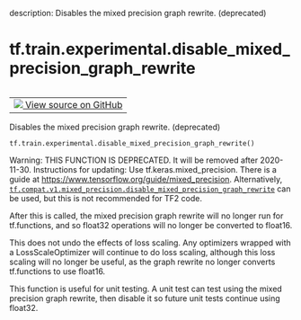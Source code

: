 description: Disables the mixed precision graph rewrite. (deprecated)

<div itemscope itemtype="http://developers.google.com/ReferenceObject">
<meta itemprop="name" content="tf.train.experimental.disable_mixed_precision_graph_rewrite" />
<meta itemprop="path" content="Stable" />
</div>

# tf.train.experimental.disable_mixed_precision_graph_rewrite

<!-- Insert buttons and diff -->

<table class="tfo-notebook-buttons tfo-api nocontent" align="left">
<td>
  <a target="_blank" href="https://github.com/tensorflow/tensorflow/blob/r2.4/tensorflow/python/training/experimental/mixed_precision.py#L361-L388">
    <img src="https://www.tensorflow.org/images/GitHub-Mark-32px.png" />
    View source on GitHub
  </a>
</td>
</table>



Disables the mixed precision graph rewrite. (deprecated)

<pre class="devsite-click-to-copy prettyprint lang-py tfo-signature-link">
<code>tf.train.experimental.disable_mixed_precision_graph_rewrite()
</code></pre>



<!-- Placeholder for "Used in" -->

Warning: THIS FUNCTION IS DEPRECATED. It will be removed after 2020-11-30.
Instructions for updating:
Use tf.keras.mixed_precision. There is a guide at https://www.tensorflow.org/guide/mixed_precision. Alternatively, <a href="../../../tf/compat/v1/mixed_precision/disable_mixed_precision_graph_rewrite.md"><code>tf.compat.v1.mixed_precision.disable_mixed_precision_graph_rewrite</code></a> can be used, but this is not recommended for TF2 code.

After this is called, the mixed precision graph rewrite will no longer run for
tf.functions, and so float32 operations will no longer be converted to
float16.

This does not undo the effects of loss scaling. Any optimizers wrapped with a
LossScaleOptimizer will continue to do loss scaling, although this loss
scaling will no longer be useful, as the graph rewrite no longer converts
tf.functions to use float16.

This function is useful for unit testing. A unit test can test using the mixed
precision graph rewrite, then disable it so future unit tests continue using
float32.